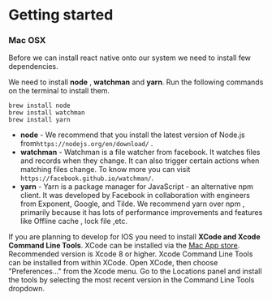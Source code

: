 # Getting started

### **Mac OSX**

Before we can install react native onto our system we need to install few dependencies.

We need to install **node** , **watchman** and **yarn**. Run the following commands on the terminal to install them.

```
brew install node 
brew install watchman
brew install yarn
```

* **node**  -  We recommend that you install the latest version of Node.js from`https://nodejs.org/en/download/` . 
* **watchman** - Watchman is a file watcher from facebook. It watches files and records when they change. It can also trigger certain actions when matching files change. To know more you can visit `https://facebook.github.io/watchman/`.
* **yarn** - Yarn is a package manager for JavaScript - an alternative npm client. It was developed by Facebook in collaboration with engineers from Exponent, Google, and Tilde. We recommend yarn over npm , primarily because it has lots of performance improvements and features like Offline cache , lock file ,etc.

If you are planning to develop for IOS you need to install **XCode **and** Xcode Command Line Tools**.  XCode can be installed via the [Mac App store](https://itunes.apple.com/us/app/xcode/id497799835?mt=12). Recommended version is Xcode 8 or higher.  Xcode Command Line Tools can be installed from within XCode. Open XCode, then choose "Preferences..." from the Xcode menu. Go to the Locations panel and install the tools by selecting the most recent version in the Command Line Tools dropdown.

